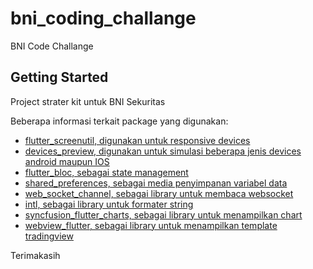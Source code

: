 # bni_coding_challange

BNI Code Challange

## Getting Started

Project strater kit untuk BNI Sekuritas 

Beberapa informasi terkait package yang digunakan:

- [flutter_screenutil, digunakan untuk responsive devices](https://pub.dev/packages/flutter_screenutil)
- [devices_preview, digunakan untuk simulasi beberapa jenis devices android maupun IOS](https://pub.dev/packages/device_preview)
- [flutter_bloc, sebagai state management](https://pub.dev/packages/flutter_bloc)
- [shared_preferences, sebagai media penyimpanan variabel data](https://pub.dev/packages/shared_preferences)
- [web_socket_channel, sebagai library untuk membaca websocket](https://pub.dev/packages/web_socket_channel)
- [intl, sebagai library untuk formater string](https://pub.dev/packages/intl)
- [syncfusion_flutter_charts, sebagai library untuk menampilkan chart](https://pub.dev/packages/syncfusion_flutter_charts)
- [webview_flutter, sebagai library untuk menampilkan template tradingview](https://pub.dev/packages/webview_flutter)


Terimakasih
